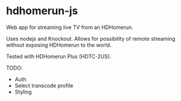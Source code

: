 # hdhomerun-js
Web app for streaming live TV from an HDHomerun.

Uses nodejs and Knockout. Allows for possibility of remote streaming without exposing HDHomerun to the world.

Tested with HDHomerun Plus (HDTC-2US).

TODO:
  - Auth
  - Select transcode profile
  - Styling
